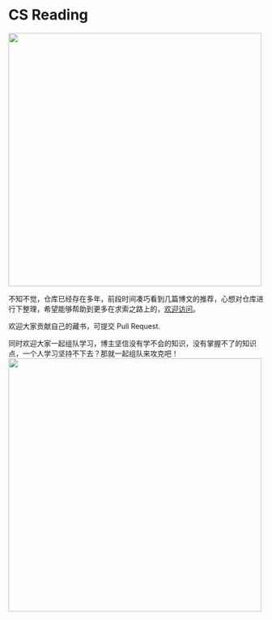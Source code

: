 # CS Reading
<img src="https://github.com/tolerious/Programming_learning_resource/blob/master/logo-color.png?raw=true" style="height:500px">

不知不觉，仓库已经存在多年，前段时间凑巧看到几篇博文的推荐，心想对仓库进行下整理，希望能够帮助到更多在求索之路上的，[欢迎访问](http://books.englishburning.com)。

欢迎大家贡献自己的藏书，可提交 Pull Request.

同时欢迎大家一起组队学习，博主坚信没有学不会的知识，没有掌握不了的知识点，一个人学习坚持不下去？那就一起组队来攻克吧！
<img src="https://github.com/tolerious/Programming_learning_resource/blob/master/wechat.png?raw=true" style="height:500px">
